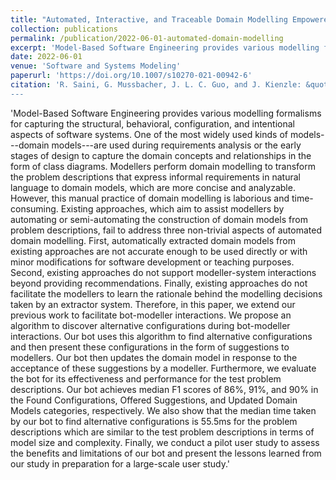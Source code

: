 ```yaml
---
title: "Automated, Interactive, and Traceable Domain Modelling Empowered by Artificial Intelligence"
collection: publications
permalink: /publication/2022-06-01-automated-domain-modelling
excerpt: 'Model-Based Software Engineering provides various modelling formalisms for capturing the structural, behavioral, configuration, and intentional aspects of software systems. One of the most widely used kinds of models---domain models---are used during requirements analysis or the early stages of design to capture the domain concepts and relationships in the form of class diagrams. Modellers perform domain modelling to transform the problem descriptions that express informal requirements in natural language to domain models, which are more concise and analyzable. However, this manual practice of domain modelling is laborious and time-consuming. Existing approaches, which aim to assist modellers by automating or semi-automating the construction of domain models from problem descriptions, fail to address three non-trivial aspects of automated domain modelling. First, automatically extracted domain models from existing approaches are not accurate enough to be used directly or with minor modifications for software development or teaching purposes. Second, existing approaches do not support modeller-system interactions beyond providing recommendations. Finally, existing approaches do not facilitate the modellers to learn the rationale behind the modelling decisions taken by an extractor system. Therefore, in this paper, we extend our previous work to facilitate bot-modeller interactions. We propose an algorithm to discover alternative configurations during bot-modeller interactions. Our bot uses this algorithm to find alternative configurations and then present these configurations in the form of suggestions to modellers. Our bot then updates the domain model in response to the acceptance of these suggestions by a modeller. Furthermore, we evaluate the bot for its effectiveness and performance for the test problem descriptions. Our bot achieves median F1 scores of 86%, 91%, and 90% in the Found Configurations, Offered Suggestions, and Updated Domain Models categories, respectively. We also show that the median time taken by our bot to find alternative configurations is 55.5ms for the problem descriptions which are similar to the test problem descriptions in terms of model size and complexity. Finally, we conduct a pilot user study to assess the benefits and limitations of our bot and present the lessons learned from our study in preparation for a large-scale user study.'
date: 2022-06-01
venue: 'Software and Systems Modeling'
paperurl: 'https://doi.org/10.1007/s10270-021-00942-6'
citation: 'R. Saini, G. Mussbacher, J. L. C. Guo, and J. Kienzle: &quot;Automated, Interactive, and Traceable Domain Modelling Empowered by Artificial Intelligence&quot; <i>Software and Systems Modeling</i>, vol. 21, no. 3, pp. 1015–1045, 2022.
---
```

'Model-Based Software Engineering provides various modelling formalisms for capturing the structural, behavioral, configuration, and intentional aspects of software systems. One of the most widely used kinds of models---domain models---are used during requirements analysis or the early stages of design to capture the domain concepts and relationships in the form of class diagrams. Modellers perform domain modelling to transform the problem descriptions that express informal requirements in natural language to domain models, which are more concise and analyzable. However, this manual practice of domain modelling is laborious and time-consuming. Existing approaches, which aim to assist modellers by automating or semi-automating the construction of domain models from problem descriptions, fail to address three non-trivial aspects of automated domain modelling. First, automatically extracted domain models from existing approaches are not accurate enough to be used directly or with minor modifications for software development or teaching purposes. Second, existing approaches do not support modeller-system interactions beyond providing recommendations. Finally, existing approaches do not facilitate the modellers to learn the rationale behind the modelling decisions taken by an extractor system. Therefore, in this paper, we extend our previous work to facilitate bot-modeller interactions. We propose an algorithm to discover alternative configurations during bot-modeller interactions. Our bot uses this algorithm to find alternative configurations and then present these configurations in the form of suggestions to modellers. Our bot then updates the domain model in response to the acceptance of these suggestions by a modeller. Furthermore, we evaluate the bot for its effectiveness and performance for the test problem descriptions. Our bot achieves median F1 scores of 86%, 91%, and 90% in the Found Configurations, Offered Suggestions, and Updated Domain Models categories, respectively. We also show that the median time taken by our bot to find alternative configurations is 55.5ms for the problem descriptions which are similar to the test problem descriptions in terms of model size and complexity. Finally, we conduct a pilot user study to assess the benefits and limitations of our bot and present the lessons learned from our study in preparation for a large-scale user study.'


